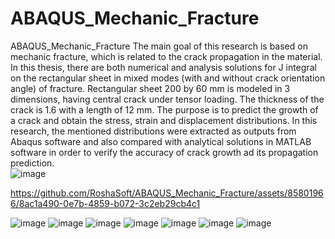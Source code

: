 # ABAQUS_Mechanic_Fracture
ABAQUS_Mechanic_Fracture
The main goal of this research is based on mechanic fracture, which is related to the crack propagation in the material. In this thesis, there are both numerical and analysis solutions for J integral on the rectangular sheet in mixed modes (with and without crack orientation angle) of fracture. Rectangular sheet 200 by 60 mm is modeled in 3 dimensions, having central crack under tensor loading. The thickness of the crack is 1.6 with a length of 12 mm. The purpose is to predict the growth of a crack and obtain the stress, strain and displacement distributions. In this research, the mentioned distributions were extracted as outputs from Abaqus software and also compared with analytical solutions in MATLAB software in order to verify the accuracy of crack growth ad its propagation prediction.  
![image](https://github.com/RoshaSoft/ABAQUS_Mechanic_Fracture/assets/85801966/c368b5d2-e75b-44bb-b8d8-6aeafc8ed3a5)


https://github.com/RoshaSoft/ABAQUS_Mechanic_Fracture/assets/85801966/8ac1a490-0e7b-4859-b072-3c2eb29cb4c1


![image](https://github.com/RoshaSoft/ABAQUS_Mechanic_Fracture/assets/85801966/8979232e-d6f1-46a0-a71c-99b0a30717bc)
![image](https://github.com/RoshaSoft/ABAQUS_Mechanic_Fracture/assets/85801966/78d26b4f-0371-406e-9eb3-c96b01d70253)
![image](https://github.com/RoshaSoft/ABAQUS_Mechanic_Fracture/assets/85801966/abd2fe4b-092f-4a9e-bdcf-20acc6374fbf)
![image](https://github.com/RoshaSoft/ABAQUS_Mechanic_Fracture/assets/85801966/db8e74dd-ca02-4dc0-8713-9205c4c8b29e)
![image](https://github.com/RoshaSoft/ABAQUS_Mechanic_Fracture/assets/85801966/765ac60d-3595-41ca-980f-bb3f4e394308)
![image](https://github.com/RoshaSoft/ABAQUS_Mechanic_Fracture/assets/85801966/bd3421cc-9793-4ca7-889d-4438b0d2eb2e)
![image](https://github.com/RoshaSoft/ABAQUS_Mechanic_Fracture/assets/85801966/e7d2fdb4-a427-4b12-b0ab-a9ecb84f4bd9)
